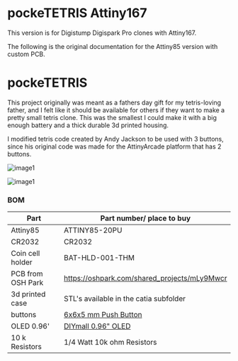 
# pockeTETRIS Attiny167
This version is for Digistump Digispark Pro clones with Attiny167.

The following is the original documentation for the Attiny85 version with custom PCB.

# pockeTETRIS
This project originally was meant as a fathers day gift for my tetris-loving father, and I felt like it should be available for others if they want to make a pretty small tetris clone. This was the smallest I could make it with a big enough battery and a thick durable 3d printed housing.

I modified tetris code created by Andy Jackson to be used with 3 buttons, since his original code was made for the AttinyArcade platform that has 2 buttons.

![image1](https://github.com/dombeef/pockeTETRIS/raw/master/images/image1.jpg "Final product")

![image1](https://github.com/dombeef/pockeTETRIS/raw/master/images/image4.jpg "hand designed PCB with custom logo")

### BOM
| Part  | Part number/ place to buy|
| --- | --- |
| Attiny85 | ATTINY85-20PU |
| CR2032 | CR2032 |
| Coin cell holder | BAT-HLD-001-THM|
| PCB from OSH Park | https://oshpark.com/shared_projects/mLy9Mwcr |
| 3d printed case | STL's available in the catia subfolder |
| buttons | [6x6x5 mm Push Button](https://www.amazon.com/CO-RODE-Tact-Button-Switch-6x6x5mm/dp/B00W0YUV1W/ref=sr_1_1?ie=UTF8&qid=1495643478&sr=8-1&keywords=push+button) |
| OLED 0.96' | [DIYmall 0.96" OLED](https://www.amazon.com/Diymall-Serial-128x64-Display-Arduino/dp/B01HHOETIA/ref=sr_1_2?ie=UTF8&qid=1495643151&sr=8-2&keywords=OLED+0.96) |
| 10 k Resistors | 1/4 Watt 10k ohm Resistors |
